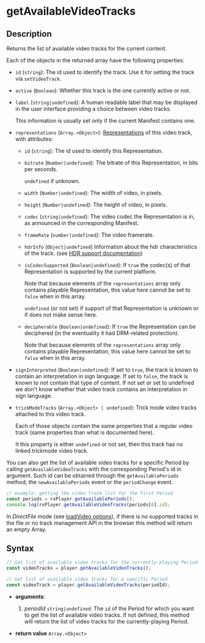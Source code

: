 # getAvailableVideoTracks

## Description

Returns the list of available video tracks for the current content.

Each of the objects in the returned array have the following properties:

  - `id` (`string`): The id used to identify the track. Use it for
    setting the track via `setVideoTrack`.

  - `active` (`Boolean`): Whether this track is the one currently
    active or not.

  - `label` (`string|undefined`): A human readable label that may be displayed in
    the user interface providing a choice between video tracks.

    This information is usually set only if the current Manifest contains one.

  - `representations` (`Array.<Object>`):
    [Representations](../../Getting_Started/Glossary.md#representation) of this
    video track, with attributes:

    - `id` (`string`): The id used to identify this Representation.

    - `bitrate` (`Number|undefined`): The bitrate of this Representation, in
      bits per seconds.

      `undefined` if unknown.

    - `width` (`Number|undefined`): The width of video, in pixels.

    - `height` (`Number|undefined`): The height of video, in pixels.

    - `codec` (`string|undefined`): The video codec the Representation is
      in, as announced in the corresponding Manifest.

    - `frameRate` (`number|undefined`): The video framerate.

    - `hdrInfo` (`Object|undefined`) Information about the hdr
      characteristics of the track.
      (see [HDR support documentation](../Miscellaneous/hdr.md#hdrinfo))

    - `isCodecSupported` (`Boolean|undefined`): If `true` the codec(s) of that
      Representation is supported by the current platform.

      Note that because elements of the `representations` array only contains
      playable Representation, this value here cannot be set to `false` when
      in this array.

      `undefined` (or not set) if support of that Representation is unknown or
      if does not make sense here.

    - `decipherable` (`Boolean|undefined`): If `true` the Representation can be
       deciphered (in the eventuality it had DRM-related protection).

      Note that because elements of the `representations` array only contains
      playable Representation, this value here cannot be set to `false` when
      in this array.

  - `signInterpreted` (`Boolean|undefined`): If set to `true`, the track is
    known to contain an interpretation in sign language.
    If set to `false`, the track is known to not contain that type of content.
    If not set or set to undefined we don't know whether that video track
    contains an interpretation in sign language.


  - `trickModeTracks` (`Array.<Object> | undefined`): Trick mode video tracks
    attached to this video track.

    Each of those objects contain the same properties that a regular video track
    (same properties than what is documented here).

    It this property is either `undefined` or not set, then this track has no
    linked trickmode video track.

You can also get the list of available video tracks for a specific Period by
calling `getAvailableVideoTracks` with the corresponding Period's id in
argument.
Such id can be obtained through the `getAvailablePeriods` method, the
`newAvailablePeriods` event or the `periodChange` event.

```js
// example: getting the video track list for the first Period
const periods = rxPlayer.getAvailablePeriods();
console.log(rxPlayer.getAvailableVideoTracks(periods[0].id);
```

<div class="warning">
In <i>DirectFile</i> mode (see <a
href="../Loading_a_Content.md#transport">loadVideo options</a>), if there is no
supported tracks in the file or no track management API in the browser this
method will return an empty Array.
</div>

## Syntax

```js
// Get list of available video tracks for the currently-playing Period
const videoTracks = player.getAvailableVideoTracks();

// Get list of available video tracks for a specific Period
const videoTrack = player.getAvailableVideoTracks(periodId);
```

 - **arguments**:

   1. _periodId_ `string|undefined`: The `id` of the Period for which you want
      to get the list of available video tracks.
      If not defined, this method will return the list of video tracks for the
      currently-playing Period.

 - **return value** `Array.<Object>`
